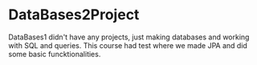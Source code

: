 # DataBases2Project

DataBases1 didn't have any projects, just making databases and working with SQL and queries. 
This course had test where we made JPA and did some basic funcktionalities.
